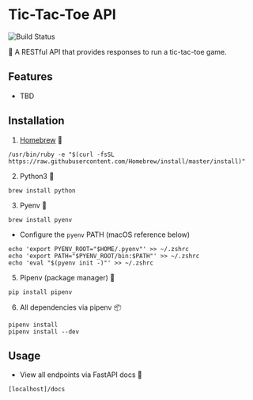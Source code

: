 # Tic-Tac-Toe API

![Build Status](https://github.com/yuyi365/tic_tac_toe_api/actions/workflows/<build.yml>/badge.svg)

👾 A RESTful API that provides responses to run a tic-tac-toe game.

## Features
- TBD

## Installation

1. [Homebrew](https://brew.sh/) 🍺
```
/usr/bin/ruby -e "$(curl -fsSL https://raw.githubusercontent.com/Homebrew/install/master/install)"
```

2. Python3 🐍
```
brew install python
```

3. Pyenv 🐍
```
brew install pyenv
```
- Configure the ```pyenv``` PATH (macOS reference below)
```
echo 'export PYENV_ROOT="$HOME/.pyenv"' >> ~/.zshrc
echo 'export PATH="$PYENV_ROOT/bin:$PATH"' >> ~/.zshrc
echo 'eval "$(pyenv init -)"' >> ~/.zshrc
```

5. Pipenv (package manager) 🐍
```
pip install pipenv
```

6. All dependencies via pipenv 📦
```
pipenv install
pipenv install --dev
```

## Usage
- View all endpoints via FastAPI docs 📝
```
[localhost]/docs
```

